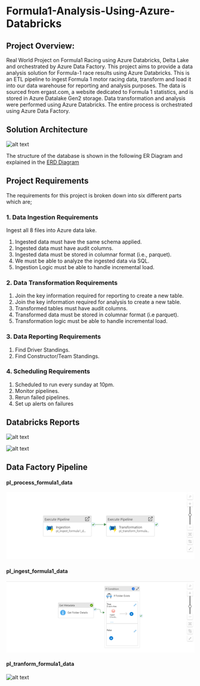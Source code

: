 # Formula1-Analysis-Using-Azure-Databricks
## Project Overview:
Real World Project on Formula1 Racing using Azure Databricks, Delta Lake and orchestrated by Azure Data Factory.
This project aims to provide a data analysis solution for Formula-1 race results using Azure Databricks. 
This is an ETL pipeline to ingest Formula 1 motor racing data, transform and load it into our data warehouse for reporting 
and analysis purposes. The data is sourced from ergast.com, a website dedicated to Formula 1 statistics, and is stored in Azure Datalake Gen2 storage. 
Data transformation and analysis were performed using Azure Databricks. The entire process is orchestrated using Azure Data Factory.

## Solution Architecture 
![alt text](https://github.com/ahmedashraffcih/Formula1-Analysis-Using-Azure-Databricks/blob/main/imgs/Solution%20arch.PNG)

The structure of the database is shown in the following ER Diagram and explained in the [ERD Diagram](https://github.com/ahmedashraffcih/Formula1-Analysis-Using-Azure-Databricks/blob/main/imgs/ER%20diagram.png)

## Project Requirements
The requirements for this project is broken down into six different parts which are;

### 1. Data Ingestion Requirements
Ingest all 8 files into Azure data lake.
1. Ingested data must have the same schema applied.
2. Ingested data must have audit columns.
3. Ingested data must be stored in columnar format (i.e., parquet).
4. We must be able to analyze the ingested data via SQL.
5. Ingestion Logic must be able to handle incremental load.
### 2. Data Transformation Requirements
1. Join the key information required for reporting to create a new table.
2. Join the key information required for analysis to create a new table.
3. Transformed tables must have audit columns.
5. Transformed data must be stored in columnar format (i.e parquet).
6. Transformation logic must be able to handle incremental load.
### 3. Data Reporting Requirements
1. Find Driver Standings.
2. Find Constructor/Team Standings.
### 4. Scheduling Requirements
1. Scheduled to run every sunday at 10pm.
2. Monitor pipelines.
3. Rerun failed pipelines.
4. Set up alerts on failures

## Databricks Reports

![alt text](https://github.com/ahmedashraffcih/Formula1-Analysis-Using-Azure-Databricks/blob/main/imgs/Dominant%20Driver.PNG)

![alt text](https://github.com/ahmedashraffcih/Formula1-Analysis-Using-Azure-Databricks/blob/main/imgs/Dominant%20Team.PNG)

## Data Factory Pipeline

#### pl_process_formula1_data
![alt text](https://github.com/ahmedashraffcih/Formula1-Analysis-Using-Azure-Databricks/blob/main/imgs/pl_process_formula1_data.PNG)

#### pl_ingest_formula1_data
![alt text](https://github.com/ahmedashraffcih/Formula1-Analysis-Using-Azure-Databricks/blob/main/imgs/pl_ingest_formula1_data.PNG)

#### pl_tranform_formula1_data
![alt text](https://github.com/ahmedashraffcih/Formula1-Analysis-Using-Azure-Databricks/blob/main/imgs/pl_transform_formula1_data.PNG)

